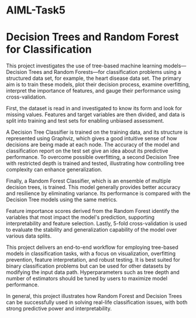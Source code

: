 # AIML-Task5
# Decision Trees and Random Forest for Classification

This project investigates the use of tree-based machine learning models—Decision Trees and Random Forests—for classification problems using a structured data set, for example, the heart disease data set. The primary aim is to train these models, plot their decision process, examine overfitting, interpret the importance of features, and gauge their performance using cross-validation.

First, the dataset is read in and investigated to know its form and look for missing values. Features and target variables are then divided, and data is split into training and test sets for enabling unbiased assessment.

A Decision Tree Classifier is trained on the training data, and its structure is represented using Graphviz, which gives a good intuitive sense of how decisions are being made at each node. The accuracy of the model and classification report on the test set give an idea about its predictive performance. To overcome possible overfitting, a second Decision Tree with restricted depth is trained and tested, illustrating how controlling tree complexity can enhance generalization.

Finally, a Random Forest Classifier, which is an ensemble of multiple decision trees, is trained. This model generally provides better accuracy and resilience by eliminating variance. Its performance is compared with the Decision Tree models using the same metrics.

Feature importance scores derived from the Random Forest identify the variables that most impact the model's prediction, supporting interpretability and feature selection. Lastly, 5-fold cross-validation is used to evaluate the stability and generalization capability of the model over various data splits.

This project delivers an end-to-end workflow for employing tree-based models in classification tasks, with a focus on visualization, overfitting prevention, feature interpretation, and robust testing. It is best suited for binary classification problems but can be used for other datasets by modifying the input data path. Hyperparameters such as tree depth and number of estimators should be tuned by users to maximize model performance.

In general, this project illustrates how Random Forest and Decision Trees can be successfully used in solving real-life classification issues, with both strong predictive power and interpretability.
